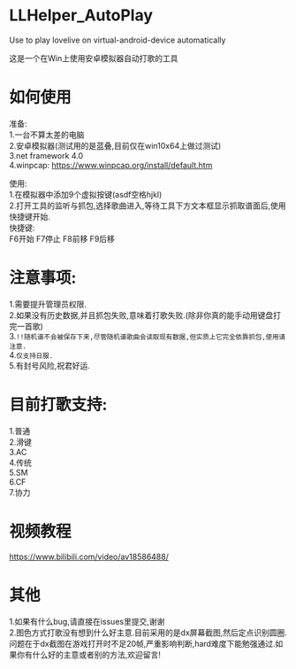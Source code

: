 ﻿# LLHelper_AutoPlay
Use to play lovelive on virtual-android-device automatically  
  
这是一个在Win上使用安卓模拟器自动打歌的工具  
  

# 如何使用
准备:  
1.一台不算太差的电脑  
2.安卓模拟器(测试用的是蓝叠,目前仅在win10x64上做过测试)  
3.net framework 4.0  
4.winpcap: https://www.winpcap.org/install/default.htm

使用:  
1.在模拟器中添加9个虚拟按键(asdf空格hjkl)  
2.打开工具的监听与抓包,选择歌曲进入,等待工具下方文本框显示抓取谱面后,使用快捷键开始.  
快捷键:  
F6开始 F7停止 F8前移 F9后移

# 注意事项:  
1.需要提升管理员权限.  
2.如果没有历史数据,并且抓包失败,意味着打歌失败.(除非你真的能手动用键盘打完一首歌)  
3.`!!随机谱不会被保存下来,尽管随机谱歌曲会读取现有数据,但实质上它完全依靠抓包,使用请注意.`  
4.`仅支持日服.`  
5.有封号风险,祝君好运. 

# 目前打歌支持:
1.普通  
2.滑键  
3.AC  
4.传统  
5.SM  
6.CF  
7.协力  

# 视频教程
https://www.bilibili.com/video/av18586488/

# 其他
1.如果有什么bug,请直接在issues里提交,谢谢  
2.图色方式打歌没有想到什么好主意.目前采用的是dx屏幕截图,然后定点识别圆圈.问题在于dx截图在游戏打开时不足20帧,严重影响判断,hard难度下能勉强通过.如果你有什么好的主意或者别的方法,欢迎留言!
